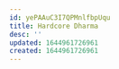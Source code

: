 ```yaml
---
id: yePAAuC3I7QPMnlfbpUqu
title: Hardcore Dharma
desc: ''
updated: 1644961726961
created: 1644961726961
---
```


